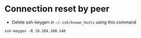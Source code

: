 # Connection reset by peer

- Delete ssh-keygen in `~/.ssh/known_hosts` using this command

```console
ssh-keygen -R 10.204.100.140
```